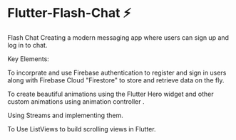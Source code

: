 # Flutter-Flash-Chat ⚡️


Flash Chat Creating a modern messaging app where users can sign up and log in to chat.

Key Elements: 

To incorprate and use Firebase authentication to register and sign in users along with Firebase Cloud "Firestore" to store and retrieve data on the fly. 

To create beautiful animations using the Flutter Hero widget and other custom animations using animation controller .  

Using Streams and implementing them. 

To Use ListViews to build scrolling views in Flutter.



